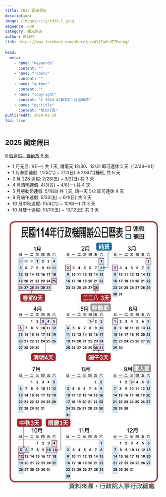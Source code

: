 ```yaml
---
title: 2025 國定假日
description:
image: /images/city/t039-1.jpeg
sequence: 039
category: 觀光旅遊
author: 市政府
link: https://www.facebook.com/share/p/z4Y87u8LdT7Fnhbg/

head:
  meta:
    - name: "keywords"
      content: ""
    - name: "robots"
      content: ""
    - name: "author"
      content: ""
    - name: "copyright"
      content: "© 2024 A7新林口-社區網站"
    - name: "og:title"
      content: "地方行政"
publishedAt: 2024-09-10
toc: true
---
```


## 2025 國定假日

<a href="https://www.klook.com/zh-TW/blog/2025-holidays-and-observances-calendar-taiwan/">6 個連假、春節放 9 天</a>

- 1 月元旦: 1/1(一) 共 1 天, 請兩天 12/30、12/31 即可連休 5 天（12/28~1/1）
- 1 月春節連假: 1/25(六) ~ 2/2(日) ＊2/8(六)補班, 共 9 天
- 2 月 228 連假: 2/28(五) ~ 3/2(日) 共 3 天
- 4 月清明連假: 4/3(五) ~ 4/6(一) 共 4 天
- 5 月勞動節連假: 5/1(四) 共 1 天, 請一天 5/2 即可連休 4 天
- 6 月端午連假: 5/30(五) ~ 6/1(日) 共 3 天
- 10 月中秋連假: 10/4(六) ~ 10/6(一) 共 3 天
- 10 月雙十連假: 10/10(五) ~ 10/12(日) 共 3 天

![t039-1.jpeg](/images/city/t039-1.jpeg)
